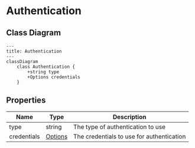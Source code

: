 # Authentication



## Class Diagram

```mermaid
---
title: Authentication
---
classDiagram
    class Authentication {
        +string type
        +Options credentials
    }
```





## Properties

| Name | Type | Description |
| ---- | ---- | ----------- |
| type | string | The type of authentication to use  |
| credentials | [Options](Options.md) | The credentials to use for authentication  |



